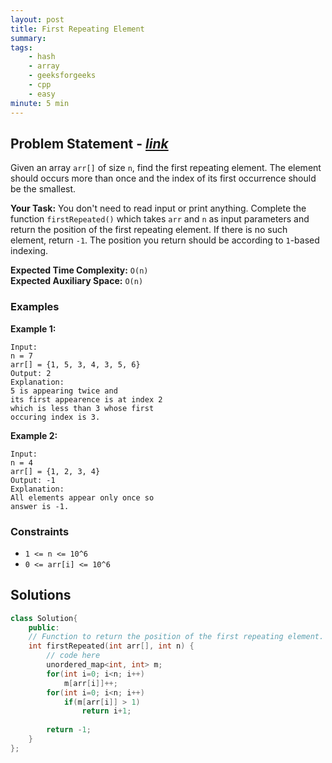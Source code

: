 ```yaml
---
layout: post
title: First Repeating Element 
summary:
tags:
    - hash
    - array
    - geeksforgeeks
    - cpp
    - easy
minute: 5 min
---
```


## Problem Statement - [*link*](https://practice.geeksforgeeks.org/problems/first-repeating-element4018/0/)  

Given an array `arr[]` of size `n`, find the first repeating element. The element should occurs more than once and the index of its first occurrence should be the smallest.

**Your Task:** 
You don't need to read input or print anything. Complete the function `firstRepeated()` which takes `arr` and `n` as input parameters and return the position of the first repeating element. If there is no such element, return `-1`.
The position you return should be according to `1`-based indexing. 


**Expected Time Complexity:** `O(n)`  
**Expected Auxiliary Space:** `O(n)`

### Examples

**Example 1:**   
```
Input:
n = 7
arr[] = {1, 5, 3, 4, 3, 5, 6}
Output: 2
Explanation: 
5 is appearing twice and 
its first appearence is at index 2 
which is less than 3 whose first 
occuring index is 3.
```

**Example 2:**   
```
Input:
n = 4
arr[] = {1, 2, 3, 4}
Output: -1
Explanation: 
All elements appear only once so 
answer is -1.
```

### Constraints

+ `1 <= n <= 10^6`
+ `0 <= arr[i] <= 10^6` 

## Solutions

```cpp
class Solution{
    public:
    // Function to return the position of the first repeating element.
    int firstRepeated(int arr[], int n) {
        // code here
        unordered_map<int, int> m;
        for(int i=0; i<n; i++)
            m[arr[i]]++;
        for(int i=0; i<n; i++)
            if(m[arr[i]] > 1)
                return i+1;
            
        return -1;
    }
};
```

